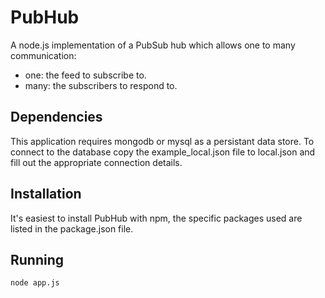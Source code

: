 PubHub
======

A node.js implementation of a PubSub hub which allows one to many communication:

* one: the feed to subscribe to.
* many: the subscribers to respond to.

Dependencies
------------

This application requires mongodb or mysql as a persistant data store. To connect to the database copy the example\_local.json file to local.json and fill out the appropriate connection details.

Installation
------------

It's easiest to install PubHub with npm, the specific packages used are listed in the package.json file.

Running
-------

```
node app.js
```
